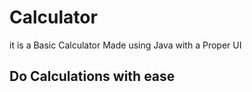 # Calculator
 it is a Basic Calculator
Made using Java with a Proper UI

## Do Calculations with ease
